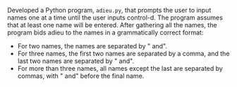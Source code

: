 Developed a Python program, `adieu.py`, that prompts the user to input names one at a time until the user inputs control-d. The program assumes that at least one name will be entered. After gathering all the names, the program bids adieu to the names in a grammatically correct format:

- For two names, the names are separated by " and".
- For three names, the first two names are separated by a comma, and the last two names are separated by " and".
- For more than three names, all names except the last are separated by commas, with " and" before the final name.